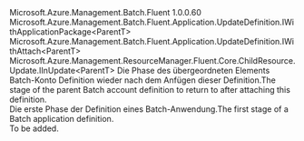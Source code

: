 <Type Name="IBlank&lt;ParentT&gt;" FullName="Microsoft.Azure.Management.Batch.Fluent.Application.UpdateDefinition.IBlank&lt;ParentT&gt;">
  <TypeSignature Language="C#" Value="public interface IBlank&lt;ParentT&gt; : Microsoft.Azure.Management.Batch.Fluent.Application.UpdateDefinition.IWithApplicationPackage&lt;ParentT&gt;, Microsoft.Azure.Management.Batch.Fluent.Application.UpdateDefinition.IWithAttach&lt;ParentT&gt;, Microsoft.Azure.Management.ResourceManager.Fluent.Core.ChildResource.Update.IInUpdate&lt;ParentT&gt;" />
  <TypeSignature Language="ILAsm" Value=".class public interface auto ansi abstract IBlank`1&lt;ParentT&gt; implements class Microsoft.Azure.Management.Batch.Fluent.Application.UpdateDefinition.IWithApplicationPackage`1&lt;!ParentT&gt;, class Microsoft.Azure.Management.Batch.Fluent.Application.UpdateDefinition.IWithAttach`1&lt;!ParentT&gt;, class Microsoft.Azure.Management.ResourceManager.Fluent.Core.ChildResource.Update.IInUpdate`1&lt;!ParentT&gt;" />
  <TypeSignature Language="DocId" Value="T:Microsoft.Azure.Management.Batch.Fluent.Application.UpdateDefinition.IBlank`1" />
  <TypeSignature Language="VB.NET" Value="Public Interface IBlank(Of ParentT)&#xA;Implements IInUpdate(Of ParentT), IWithApplicationPackage(Of ParentT), IWithAttach(Of ParentT)" />
  <TypeSignature Language="F#" Value="type IBlank&lt;'ParentT&gt; = interface&#xA;    interface IWithAttach&lt;'ParentT&gt;&#xA;    interface IInUpdate&lt;'ParentT&gt;&#xA;    interface IWithApplicationPackage&lt;'ParentT&gt;" />
  <AssemblyInfo>
    <AssemblyName>Microsoft.Azure.Management.Batch.Fluent</AssemblyName>
    <AssemblyVersion>1.0.0.60</AssemblyVersion>
  </AssemblyInfo>
  <TypeParameters>
    <TypeParameter Name="ParentT" />
  </TypeParameters>
  <Interfaces>
    <Interface>
      <InterfaceName>Microsoft.Azure.Management.Batch.Fluent.Application.UpdateDefinition.IWithApplicationPackage&lt;ParentT&gt;</InterfaceName>
    </Interface>
    <Interface>
      <InterfaceName>Microsoft.Azure.Management.Batch.Fluent.Application.UpdateDefinition.IWithAttach&lt;ParentT&gt;</InterfaceName>
    </Interface>
    <Interface>
      <InterfaceName>Microsoft.Azure.Management.ResourceManager.Fluent.Core.ChildResource.Update.IInUpdate&lt;ParentT&gt;</InterfaceName>
    </Interface>
  </Interfaces>
  <Docs>
    <typeparam name="ParentT"><span data-ttu-id="1a3b1-101">Die Phase des übergeordneten Elements Batch-Konto Definition wieder nach dem Anfügen dieser Definition.</span><span class="sxs-lookup"><span data-stu-id="1a3b1-101">The stage of the parent Batch account definition to return to after attaching this definition.</span></span></typeparam>
    <summary>
            <span data-ttu-id="1a3b1-102">Die erste Phase der Definition eines Batch-Anwendung.</span><span class="sxs-lookup"><span data-stu-id="1a3b1-102">The first stage of a Batch application definition.</span></span>
            </summary>
    <remarks>To be added.</remarks>
  </Docs>
  <Members />
</Type>